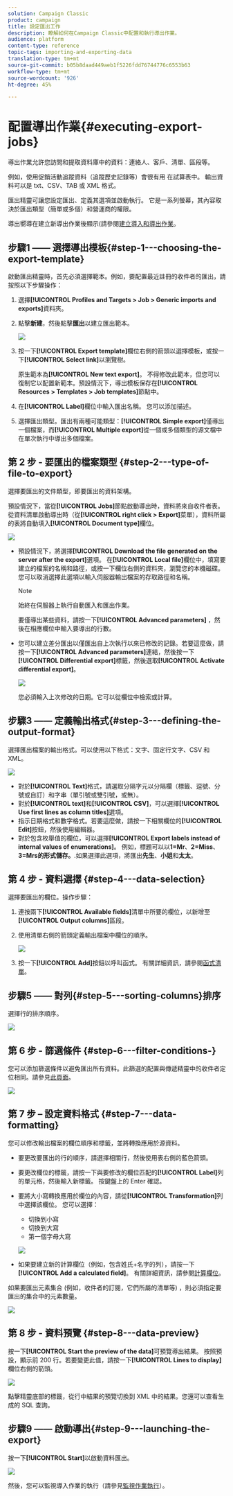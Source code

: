 ```yaml
---
solution: Campaign Classic
product: campaign
title: 設定匯出工作
description: 瞭解如何在Campaign Classic中配置和執行導出作業。
audience: platform
content-type: reference
topic-tags: importing-and-exporting-data
translation-type: tm+mt
source-git-commit: b05b8daad449aeb1f5226fdd76744776c6553b63
workflow-type: tm+mt
source-wordcount: '926'
ht-degree: 45%

---
```



# 配置導出作業{#executing-export-jobs}

導出作業允許您訪問和提取資料庫中的資料：連絡人、客戶、清單、區段等。

例如，使用促銷活動追蹤資料（追蹤歷史記錄等）會很有用 在試算表中。 輸出資料可以是 txt、CSV、TAB 或 XML 格式。

匯出精靈可讓您設定匯出、定義其選項並啟動執行。 它是一系列螢幕，其內容取決於匯出類型（簡單或多個）和營運商的權限。

導出嚮導在建立新導出作業後顯示(請參閱[建立導入和導出作業](../../platform/using/creating-import-export-jobs.md)。

## 步驟1 —— 選擇導出模板{#step-1---choosing-the-export-template}

啟動匯出精靈時，首先必須選擇範本。例如，要配置最近註冊的收件者的匯出，請按照以下步驟操作：

1. 選擇&#x200B;**[!UICONTROL Profiles and Targets > Job > Generic imports and exports]**&#x200B;資料夾。
1. 點擊&#x200B;**新建**，然後點擊&#x200B;**匯出**&#x200B;以建立匯出範本。

   ![](assets/s_ncs_user_export_wizard01.png)

1. 按一下&#x200B;**[!UICONTROL Export template]**&#x200B;欄位右側的箭頭以選擇模板，或按一下&#x200B;**[!UICONTROL Select link]**&#x200B;以瀏覽樹。

   原生範本為&#x200B;**[!UICONTROL New text export]**。 不得修改此範本，但您可以復制它以配置新範本。預設情況下，導出模板保存在&#x200B;**[!UICONTROL Resources > Templates > Job templates]**&#x200B;節點中。

1. 在&#x200B;**[!UICONTROL Label]**&#x200B;欄位中輸入匯出名稱。 您可以添加描述。
1. 選擇匯出類型。匯出有兩種可能類型：**[!UICONTROL Simple export]**&#x200B;僅導出一個檔案，而&#x200B;**[!UICONTROL Multiple export]**&#x200B;從一個或多個類型的源文檔中在單次執行中導出多個檔案。

## 第 2 步 - 要匯出的檔案類型 {#step-2---type-of-file-to-export}

選擇要匯出的文件類型，即要匯出的資料架構。

預設情況下，當從&#x200B;**[!UICONTROL Jobs]**&#x200B;節點啟動導出時，資料將來自收件者表。 從資料清單啟動導出時（從&#x200B;**[!UICONTROL right click > Export]**&#x200B;菜單），資料所屬的表將自動填入&#x200B;**[!UICONTROL Document type]**&#x200B;欄位。

![](assets/s_ncs_user_export_wizard02.png)

* 預設情況下，將選擇&#x200B;**[!UICONTROL Download the file generated on the server after the export]**&#x200B;選項。 在&#x200B;**[!UICONTROL Local file]**&#x200B;欄位中，填寫要建立的檔案的名稱和路徑，或按一下欄位右側的資料夾，瀏覽您的本機磁碟。 您可以取消選擇此選項以輸入伺服器輸出檔案的存取路徑和名稱。

   >[!NOTE]
   >
   >始終在伺服器上執行自動匯入和匯出作業。
   >
   >要僅導出某些資料，請按一下&#x200B;**[!UICONTROL Advanced parameters]** ，然後在相應欄位中輸入要導出的行數。

* 您可以建立差分匯出以僅匯出自上次執行以來已修改的記錄。若要這麼做，請按一下&#x200B;**[!UICONTROL Advanced parameters]**&#x200B;連結，然後按一下&#x200B;**[!UICONTROL Differential export]**&#x200B;標籤，然後選取&#x200B;**[!UICONTROL Activate differential export]**。

   ![](assets/s_ncs_user_export_wizard02_b.png)

   您必須輸入上次修改的日期。它可以從欄位中檢索或計算。

## 步驟3 —— 定義輸出格式{#step-3---defining-the-output-format}

選擇匯出檔案的輸出格式。可以使用以下格式：文字、固定行文字、CSV 和 XML。

![](assets/s_ncs_user_export_wizard03.png)

* 對於&#x200B;**[!UICONTROL Text]**&#x200B;格式，請選取分隔字元以分隔欄（標籤、逗號、分號或自訂）和字串（單引號或雙引號，或無）。
* 對於&#x200B;**[!UICONTROL text]**&#x200B;和&#x200B;**[!UICONTROL CSV]**，可以選擇&#x200B;**[!UICONTROL Use first lines as column titles]**&#x200B;選項。
* 指示日期格式和數字格式。若要這麼做，請按一下相關欄位的&#x200B;**[!UICONTROL Edit]**&#x200B;按鈕，然後使用編輯器。
* 對於包含枚舉值的欄位，可以選擇&#x200B;**[!UICONTROL Export labels instead of internal values of enumerations]**。 例如，標題可以以&#x200B;**1=Mr**、**2=Miss**、**3=Mrs的形式儲存。**.如果選擇此選項，將匯出&#x200B;**先生**、**小姐**&#x200B;和&#x200B;**太太**。

## 第 4 步 - 資料選擇 {#step-4---data-selection}

選擇要匯出的欄位。操作步驟：

1. 連按兩下&#x200B;**[!UICONTROL Available fields]**&#x200B;清單中所要的欄位，以新增至&#x200B;**[!UICONTROL Output columns]**&#x200B;區段。
1. 使用清單右側的箭頭定義輸出檔案中欄位的順序。

   ![](assets/s_ncs_user_export_wizard04.png)

1. 按一下&#x200B;**[!UICONTROL Add]**&#x200B;按鈕以呼叫函式。 有關詳細資訊，請參閱[函式清單](../../platform/using/defining-filter-conditions.md#list-of-functions)。

## 步驟5 —— 對列{#step-5---sorting-columns}排序

選擇行的排序順序。

![](assets/s_ncs_user_export_wizard05.png)

## 第 6 步 - 篩選條件 {#step-6---filter-conditions-}

您可以添加篩選條件以避免匯出所有資料。此篩選的配置與傳遞精靈中的收件者定位相同。請參見[此頁面](../../delivery/using/steps-defining-the-target-population.md)。

![](assets/s_ncs_user_export_wizard05_b.png)

## 第 7 步 – 設定資料格式 {#step-7---data-formatting}

您可以修改輸出檔案的欄位順序和標籤，並將轉換應用於源資料。

* 要更改要匯出的行的順序，請選擇相關行，然後使用表右側的藍色箭頭。
* 要更改欄位的標籤，請按一下與要修改的欄位匹配的&#x200B;**[!UICONTROL Label]**&#x200B;列的單元格，然後輸入新標籤。 按鍵盤上的 Enter 確認。
* 要將大小寫轉換應用於欄位的內容，請從&#x200B;**[!UICONTROL Transformation]**&#x200B;列中選擇該欄位。 您可以選擇：

   * 切換到小寫
   * 切換到大寫
   * 第一個字母大寫

   ![](assets/s_ncs_user_export_wizard06.png)

* 如果要建立新的計算欄位（例如，包含姓氏+名字的列），請按一下&#x200B;**[!UICONTROL Add a calculated field]**。 有關詳細資訊，請參閱[計算欄位](../../platform/using/executing-import-jobs.md#calculated-fields)。

如果要匯出元素集合 (例如，收件者的訂閱，它們所屬的清單等) ，則必須指定要匯出的集合中的元素數量。

![](assets/s_ncs_user_export_wizard06_c.png)

## 第 8 步 - 資料預覽 {#step-8---data-preview}

按一下&#x200B;**[!UICONTROL Start the preview of the data]**&#x200B;可預覽導出結果。 按照預設，顯示前 200 行。若要變更此值，請按一下&#x200B;**[!UICONTROL Lines to display]**&#x200B;欄位右側的箭頭。

![](assets/s_ncs_user_export_wizard07.png)

點擊精靈底部的標籤，從行中結果的預覽切換到 XML 中的結果。您還可以查看生成的 SQL 查詢。

## 步驟9 —— 啟動導出{#step-9---launching-the-export}

按一下&#x200B;**[!UICONTROL Start]**&#x200B;以啟動資料匯出。

![](assets/s_ncs_user_export_wizard08.png)

然後，您可以監視導入作業的執行（請參見[監視作業執行](../../platform/using/monitoring-jobs-execution.md)）。

